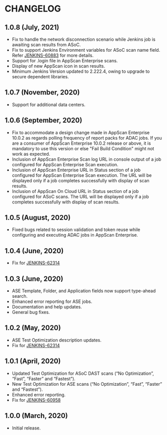 CHANGELOG
=========
1.0.8 (July, 2021)
------
* Fix to handle the network disconnection scenario while Jenkins job is awaiting scan results from ASoC.
* Fix to support Jenkins Environment variables for ASoC scan name field. Refer [JENKINS-60883](https://issues.jenkins-ci.org/browse/JENKINS-60883) for more details.
* Support for .login file in AppScan Enterprise scans.
* Display of new AppScan icon in scan results.
* Minimum Jenkins Version updated to 2.222.4, owing to upgrade to secure dependent libraries.

1.0.7 (November, 2020)
------
* Support for additional data centers.

1.0.6 (September, 2020)
------
* Fix to accommodate a design change made in AppScan Enterprise 10.0.2 as regards polling frequency of report packs for ADAC jobs. If you are a consumer of AppScan Enterprise 10.0.2 release or above, it is mandatory to use this version or else "Fail Build Condition" might not work as expected.
* Inclusion of AppScan Enterprise Scan log URL in console output of a job configured for AppScan Enterprise Scan execution.
* Inclusion of AppScan Enterprise URL in Status section of a job configured for AppScan Enterprise Scan execution. The URL will be displayed only if a job completes successfully with display of scan results.
* Inclusion of AppScan On Cloud URL in Status section of a job configured for ASoC scans. The URL will be displayed only if a job completes successfully with display of scan results.

1.0.5 (August, 2020)
------
* Fixed bugs related to session validation and token reuse while configuring and executing ADAC jobs in AppScan Enterprise.

1.0.4 (June, 2020)
------
* Fix for [JENKINS-62314](https://issues.jenkins-ci.org/browse/JENKINS-62314)

1.0.3 (June, 2020)
------
* ASE Template, Folder, and Application fields now support type-ahead search.
* Enhanced error reporting for ASE jobs.
* Documentation and help updates.
* General bug fixes.

1.0.2 (May, 2020)
------
* ASE Test Optimization description updates.
* Fix for [JENKINS-62314](https://issues.jenkins-ci.org/browse/JENKINS-62314)

1.0.1 (April, 2020)
------
* Updated Test Optimization for ASoC DAST scans (“No Optimization”, “Fast”, “Faster” and “Fastest”).
* New Test Optimization for ASE scans (“No Optimization”, “Fast”, “Faster” and “Fastest”).
* Enhanced error reporting.
* Fix for [JENKINS-60958](https://issues.jenkins-ci.org/browse/JENKINS-60958)

1.0.0 (March, 2020)
------
* Initial release.
